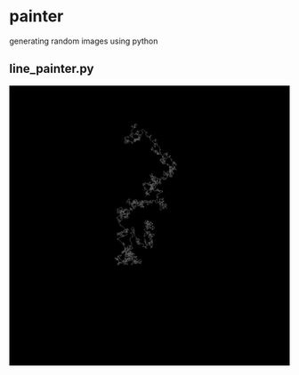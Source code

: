 # painter
generating random images using python


## line_painter.py
![white lines on black background](saved_images/city_map.png?raw=true "City Map by line_painter.py")
